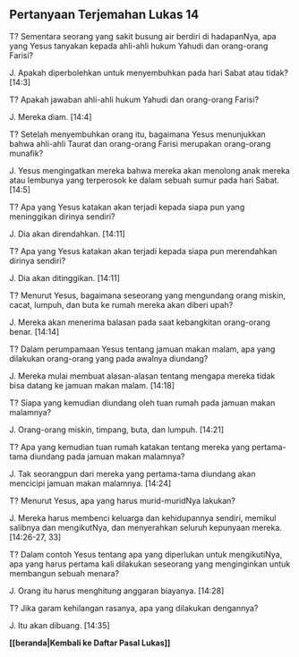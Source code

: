 ## Pertanyaan Terjemahan Lukas 14 ##

T? Sementara seorang yang sakit busung air berdiri di hadapanNya, apa yang Yesus tanyakan kepada ahli-ahli hukum Yahudi dan orang-orang Farisi?

J. Apakah diperbolehkan untuk menyembuhkan pada hari Sabat atau tidak? [14:3]

T? Apakah jawaban ahli-ahli hukum Yahudi dan orang-orang Farisi?

J. Mereka diam. [14:4]

T? Setelah menyembuhkan orang itu, bagaimana Yesus menunjukkan bahwa ahli-ahli Taurat dan orang-orang Farisi merupakan orang-orang munafik?

J. Yesus mengingatkan mereka bahwa mereka akan menolong anak mereka atau lembunya yang terperosok ke dalam sebuah sumur pada hari Sabat. [14:5]

T? Apa yang Yesus katakan akan terjadi kepada siapa pun yang meninggikan dirinya sendiri?

J. Dia akan direndahkan. [14:11]

T? Apa yang Yesus katakan akan terjadi kepada siapa pun merendahkan dirinya sendiri?

J. Dia akan ditinggikan. [14:11]

T? Menurut Yesus, bagaimana seseorang yang mengundang orang miskin, cacat, lumpuh, dan buta ke rumah mereka akan diberi upah?

J. Mereka akan menerima balasan pada saat kebangkitan orang-orang benar. [14:14]

T? Dalam perumpamaan Yesus tentang jamuan makan malam, apa yang dilakukan orang-orang yang pada awalnya diundang?

J. Mereka mulai membuat alasan-alasan tentang mengapa mereka tidak bisa datang ke jamuan makan malam. [14:18]

T? Siapa yang kemudian diundang oleh tuan rumah pada jamuan makan malamnya?

J. Orang-orang miskin, timpang, buta, dan lumpuh. [14:21]

T? Apa yang kemudian tuan rumah katakan tentang mereka yang pertama-tama diundang pada jamuan makan malamnya?

J. Tak seorangpun dari mereka yang pertama-tama diundang akan mencicipi jamuan makan malamnya. [14:24]

T? Menurut Yesus, apa yang harus murid-muridNya lakukan?

J. Mereka harus membenci keluarga dan kehidupannya sendiri, memikul salibnya dan mengikutNya, dan menyerahkan seluruh kepunyaan mereka. [14:26-27, 33]

T? Dalam contoh Yesus tentang apa yang diperlukan untuk mengikutiNya, apa yang harus pertama kali dilakukan seseorang yang menginginkan untuk membangun sebuah menara?

J. Orang itu harus menghitung anggaran biayanya. [14:28]

T? Jika garam kehilangan rasanya, apa yang dilakukan dengannya?

J. Itu akan dibuang. [14:35]

__[[beranda|Kembali ke Daftar Pasal Lukas]]__

